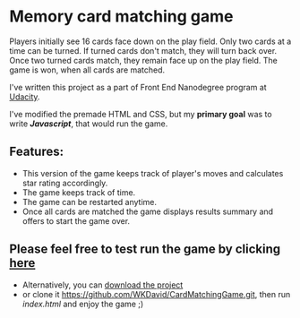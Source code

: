 # Memory card matching game

Players initially see 16 cards face down on the play field. Only two cards at a time can be turned.
If turned cards don't match, they will turn back over. Once two turned cards match, they remain face up
on the play field. The game is won, when all cards are matched.

I've written this project as a part of Front End Nanodegree program at [Udacity](https://www.udacity.com/).

I've modified the premade HTML and CSS, but my **primary goal** was to write **_Javascript_**, that would run the game.

## Features:

+ This version of the game keeps track of player's moves and calculates star rating accordingly.    
+ The game keeps track of time.
+ The game can be restarted anytime.
+ Once all cards are matched the game displays results summary and offers to start the game over.

## Please feel free to test run the game by clicking **[here](https://wkdavid.github.io/CardMatchingGame/)**
+ Alternatively, you can [download the project](https://github.com/WKDavid/CardMatchingGame/archive/master.zip)
+ or clone it <https://github.com/WKDavid/CardMatchingGame.git>, then run _index.html_ and enjoy the game ;)
